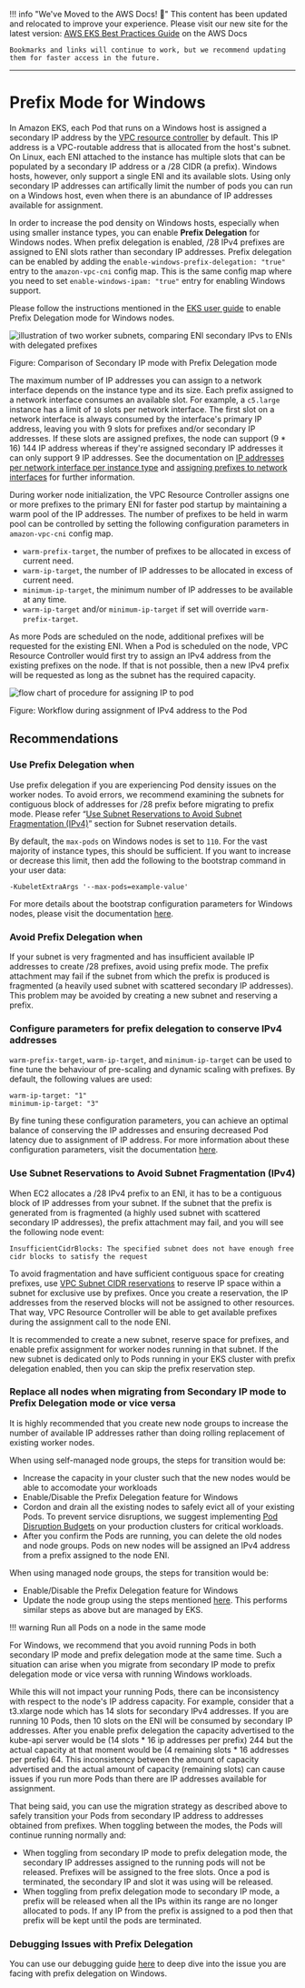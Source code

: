 
!!! info "We've Moved to the AWS Docs! 🚀"
    This content has been updated and relocated to improve your experience. 
    Please visit our new site for the latest version:
    [AWS EKS Best Practices Guide](https://docs.aws.amazon.com/eks/latest/best-practices/prefix-mode-win.html) on the AWS Docs

    Bookmarks and links will continue to work, but we recommend updating them for faster access in the future.

---

# Prefix Mode for Windows
In Amazon EKS, each Pod that runs on a Windows host is assigned a secondary IP address by the [VPC resource controller](https://github.com/aws/amazon-vpc-resource-controller-k8s) by default. This IP address is a VPC-routable address that is allocated from the host's subnet. On Linux, each ENI attached to the instance has multiple slots that can be populated by a secondary IP address or a /28 CIDR (a prefix). Windows hosts, however, only support a single ENI and its available slots. Using only secondary IP addresses can artifically limit the number of pods you can run on a Windows host, even when there is an abundance of IP addresses available for assignment.

In order to increase the pod density on Windows hosts, especially when using smaller instance types, you can enable **Prefix Delegation** for Windows nodes. When prefix delegation is enabled, /28 IPv4 prefixes are assigned to ENI slots rather than secondary IP addresses. Prefix delegation can be enabled by adding the `enable-windows-prefix-delegation: "true"` entry to the `amazon-vpc-cni` config map. This is the same config map where you need to set `enable-windows-ipam: "true"` entry for enabling Windows support.

Please follow the instructions mentioned in the [EKS user guide](https://docs.aws.amazon.com/eks/latest/userguide/cni-increase-ip-addresses.html) to enable Prefix Delegation mode for Windows nodes.

![illustration of two worker subnets, comparing ENI secondary IPvs to ENIs with delegated prefixes](./windows-1.jpg)

Figure: Comparison of Secondary IP mode with Prefix Delegation mode 

The maximum number of IP addresses you can assign to a network interface depends on the instance type and its size. Each prefix assigned to a network interface consumes an available slot. For example, a `c5.large` instance has a limit of `10` slots per network interface. The first slot on a network interface is always consumed by the interface's primary IP address, leaving you with 9 slots for prefixes and/or secondary IP addresses. If these  slots are assigned prefixes, the node can support (9 * 16) 144 IP address whereas if they're assigned secondary IP addresses it can only support 9 IP addresses. See the documentation on [IP addresses per network interface per instance type](https://docs.aws.amazon.com/AWSEC2/latest/UserGuide/using-eni.html#AvailableIpPerENI) and [assigning prefixes to network interfaces](https://docs.aws.amazon.com/AWSEC2/latest/UserGuide/ec2-prefix-eni.html) for further information.

During worker node initialization, the VPC Resource Controller assigns one or more prefixes to the primary ENI for faster pod startup by maintaining a warm pool of the IP addresses. The number of prefixes to be held in warm pool can be controlled by setting the following configuration parameters in `amazon-vpc-cni` config map.

* `warm-prefix-target`, the number of prefixes to be allocated in excess of current need.
* `warm-ip-target`, the number of IP addresses to be allocated in excess of current need.
* `minimum-ip-target`, the minimum number of IP addresses to be available at any time.
* `warm-ip-target` and/or `minimum-ip-target` if set will override `warm-prefix-target`.

As more Pods are scheduled on the node, additional prefixes will be requested for the existing ENI. When a Pod is scheduled on the node, VPC Resource Controller would first try to assign an IPv4 address from the existing prefixes on the node. If that is not possible, then a new IPv4 prefix will be requested as long as the subnet has the required capacity.

![flow chart of procedure for assigning IP to pod](./windows-2.jpg)

Figure: Workflow during assignment of IPv4 address to the Pod

## Recommendations
### Use Prefix Delegation when
Use prefix delegation if you are experiencing Pod density issues on the worker nodes. To avoid errors, we recommend examining the subnets for contiguous block of addresses for /28 prefix before migrating to prefix mode. Please refer “[Use Subnet Reservations to Avoid Subnet Fragmentation (IPv4)](https://docs.aws.amazon.com/vpc/latest/userguide/subnet-cidr-reservation.html)” section for Subnet reservation details. 

By default, the `max-pods` on Windows nodes is set to `110`. For the vast majority of instance types, this should be sufficient. If you want to increase or decrease this limit, then add the following to the bootstrap command in your user data:
```
-KubeletExtraArgs '--max-pods=example-value'
```
For more details about the bootstrap configuration parameters for Windows nodes, please visit the documentation [here](https://docs.aws.amazon.com/eks/latest/userguide/eks-optimized-windows-ami.html#bootstrap-script-configuration-parameters).

### Avoid Prefix Delegation when
If your subnet is very fragmented and has insufficient available IP addresses to create /28 prefixes, avoid using prefix mode. The prefix attachment may fail if the subnet from which the prefix is produced is fragmented (a heavily used subnet with scattered secondary IP addresses). This problem may be avoided by creating a new subnet and reserving a prefix.

### Configure parameters for prefix delegation to conserve IPv4 addresses
`warm-prefix-target`, `warm-ip-target`, and `minimum-ip-target` can be used to fine tune the behaviour of pre-scaling and dynamic scaling with prefixes. By default, the following values are used:
```
warm-ip-target: "1"
minimum-ip-target: "3"
```
By fine tuning these configuration parameters, you can achieve an optimal balance of conserving the IP addresses and ensuring decreased Pod latency due to assignment of IP address. For more information about these configuration parameters, visit the documentation [here](https://github.com/aws/amazon-vpc-resource-controller-k8s/blob/master/docs/windows/prefix_delegation_config_options.md).

### Use Subnet Reservations to Avoid Subnet Fragmentation (IPv4)
When EC2 allocates a /28 IPv4 prefix to an ENI, it has to be a contiguous block of IP addresses from your subnet. If the subnet that the prefix is generated from is fragmented (a highly used subnet with scattered secondary IP addresses), the prefix attachment may fail, and you will see the following node event:
```
InsufficientCidrBlocks: The specified subnet does not have enough free cidr blocks to satisfy the request
```
To avoid fragmentation and have sufficient contiguous space for creating prefixes, use [VPC Subnet CIDR reservations](https://docs.aws.amazon.com/vpc/latest/userguide/subnet-cidr-reservation.html#work-with-subnet-cidr-reservations) to reserve IP space within a subnet for exclusive use by prefixes. Once you create a reservation, the IP addresses from the reserved blocks will not be assigned to other resources. That way, VPC Resource Controller will be able to get available prefixes during the assignment call to the node ENI.

It is recommended to create a new subnet, reserve space for prefixes, and enable prefix assignment for worker nodes running in that subnet. If the new subnet is dedicated only to Pods running in your EKS cluster with prefix delegation enabled, then you can skip the prefix reservation step.

### Replace all nodes when migrating from Secondary IP mode to Prefix Delegation mode or vice versa
It is highly recommended that you create new node groups to increase the number of available IP addresses rather than doing rolling replacement of existing worker nodes.

When using self-managed node groups, the steps for transition would be:

* Increase the capacity in your cluster such that the new nodes would be able to accomodate your workloads
* Enable/Disable the Prefix Delegation feature for Windows
* Cordon and drain all the existing nodes to safely evict all of your existing Pods. To prevent service disruptions, we suggest implementing [Pod Disruption Budgets](https://kubernetes.io/docs/tasks/run-application/configure-pdb) on your production clusters for critical workloads.
* After you confirm the Pods are running, you can delete the old nodes and node groups. Pods on new nodes will be assigned an IPv4 address from a prefix assigned to the node ENI.

When using managed node groups, the steps for transition would be:

* Enable/Disable the Prefix Delegation feature for Windows
* Update the node group using the steps mentioned [here](https://docs.aws.amazon.com/eks/latest/userguide/update-managed-node-group.html). This performs similar steps as above but are managed by EKS.

!!! warning
    Run all Pods on a node in the same mode

For Windows, we recommend that you avoid running Pods in both secondary IP mode and prefix delegation mode at the same time. Such a situation can arise when you migrate from secondary IP mode to prefix delegation mode or vice versa with running Windows workloads.

While this will not impact your running Pods, there can be inconsistency with respect to the node's IP address capacity. For example, consider that a t3.xlarge node which has 14 slots for secondary IPv4 addresses. If you are running 10 Pods, then 10 slots on the ENI will be consumed by secondary IP addresses. After you enable prefix delegation the capacity advertised to the kube-api server would be (14 slots * 16 ip addresses per prefix) 244 but the actual capacity at that moment would be (4 remaining slots * 16 addresses per prefix) 64. This inconsistency between the amount of capacity advertised and the actual amount of capacity (remaining slots) can cause issues if you run more Pods than there are IP addresses available for assignment.

That being said, you can use the migration strategy as described above to safely transition your Pods from secondary IP address to addresses obtained from prefixes. When toggling between the modes, the Pods will continue running normally and:

* When toggling from secondary IP mode to prefix delegation mode, the secondary IP addresses assigned to the running pods will not be released. Prefixes will be assigned to the free slots. Once a pod is terminated, the secondary IP and slot it was using will be released.
* When toggling from prefix delegation mode to secondary IP mode, a prefix will be released when all the IPs within its range are no longer allocated to pods. If any IP from the prefix is assigned to a pod then that prefix will be kept until the pods are terminated.

### Debugging Issues with Prefix Delegation
You can use our debugging guide [here](https://github.com/aws/amazon-vpc-resource-controller-k8s/blob/master/docs/troubleshooting.md) to deep dive into the issue you are facing with prefix delegation on Windows.